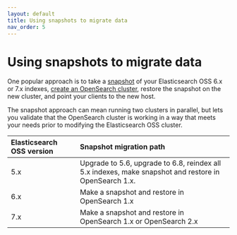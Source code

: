 ```yaml
---
layout: default
title: Using snapshots to migrate data
nav_order: 5
---
```


# Using snapshots to migrate data

One popular approach is to take a [snapshot]({{site.url}}{{site.baseurl}}/opensearch/snapshots/snapshot-restore) of your Elasticsearch OSS 6.x or 7.x indexes, [create an OpenSearch cluster]({{site.url}}{{site.baseurl}}/opensearch/install/), restore the snapshot on the new cluster, and point your clients to the new host.

The snapshot approach can mean running two clusters in parallel, but lets you validate that the OpenSearch cluster is working in a way that meets your needs prior to modifying the Elasticsearch OSS cluster.

Elasticsearch OSS version | Snapshot migration path
:--- | :--- 
5.x | Upgrade to 5.6, upgrade to 6.8, reindex all 5.x indexes, make snapshot and restore in OpenSearch 1.x.
6.x | Make a snapshot and restore in OpenSearch 1.x
7.x | Make a snapshot and restore in OpenSearch 1.x or OpenSearch 2.x
